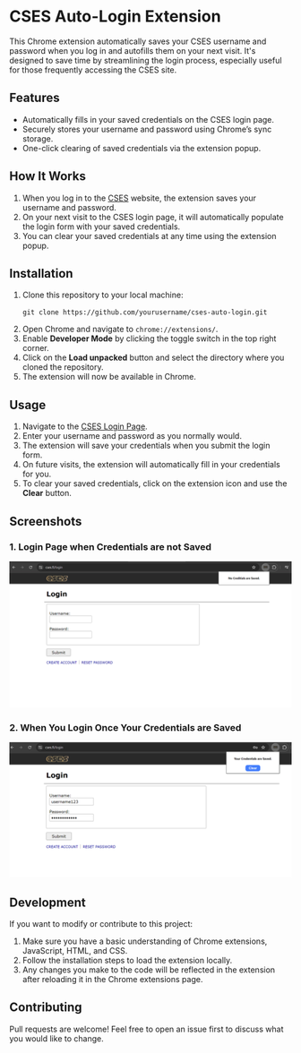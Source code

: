 # **CSES Auto-Login Extension**

This Chrome extension automatically saves your CSES username and password when you log in and autofills them on your next visit. It's designed to save time by streamlining the login process, especially useful for those frequently accessing the CSES site.

## **Features**
- Automatically fills in your saved credentials on the CSES login page.
- Securely stores your username and password using Chrome’s sync storage.
- One-click clearing of saved credentials via the extension popup.
  
## **How It Works**
1. When you log in to the [CSES](https://cses.fi/login) website, the extension saves your username and password.
2. On your next visit to the CSES login page, it will automatically populate the login form with your saved credentials.
3. You can clear your saved credentials at any time using the extension popup.

## **Installation**
1. Clone this repository to your local machine:
   ```
   git clone https://github.com/yourusername/cses-auto-login.git
   ```
2. Open Chrome and navigate to `chrome://extensions/`.
3. Enable **Developer Mode** by clicking the toggle switch in the top right corner.
4. Click on the **Load unpacked** button and select the directory where you cloned the repository.
5. The extension will now be available in Chrome.

## **Usage**
1. Navigate to the [CSES Login Page](https://cses.fi/login).
2. Enter your username and password as you normally would.
3. The extension will save your credentials when you submit the login form.
4. On future visits, the extension will automatically fill in your credentials for you.
5. To clear your saved credentials, click on the extension icon and use the **Clear** button.

## **Screenshots**
### 1. **Login Page when Credentials are not Saved**
![Autofill Example](./assets/no_cred.png)

### 2. **When You Login Once Your Credentials are Saved**
![Popup Example](./assets/cred_save.png)

## **Development**
If you want to modify or contribute to this project:
1. Make sure you have a basic understanding of Chrome extensions, JavaScript, HTML, and CSS.
2. Follow the installation steps to load the extension locally.
3. Any changes you make to the code will be reflected in the extension after reloading it in the Chrome extensions page.

## **Contributing**
Pull requests are welcome! Feel free to open an issue first to discuss what you would like to change.

<!-- ## **License** -->
<!-- This project is licensed under the MIT License - see the [LICENSE](LICENSE) file for details. -->